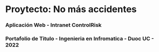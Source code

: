 # Proytecto: No más accidentes

### Aplicación Web - Intranet ControlRisk

### Portafolio de Titulo - Ingenieria en Infromatica - Duoc UC - 2022
